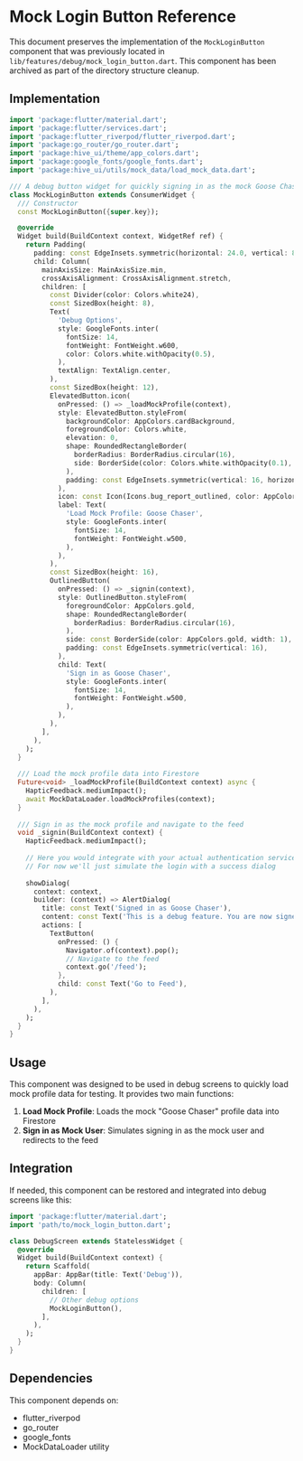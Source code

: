 # Mock Login Button Reference

This document preserves the implementation of the `MockLoginButton` component that was previously located in `lib/features/debug/mock_login_button.dart`. This component has been archived as part of the directory structure cleanup.

## Implementation

```dart
import 'package:flutter/material.dart';
import 'package:flutter/services.dart';
import 'package:flutter_riverpod/flutter_riverpod.dart';
import 'package:go_router/go_router.dart';
import 'package:hive_ui/theme/app_colors.dart';
import 'package:google_fonts/google_fonts.dart';
import 'package:hive_ui/utils/mock_data/load_mock_data.dart';

/// A debug button widget for quickly signing in as the mock Goose Chaser profile
class MockLoginButton extends ConsumerWidget {
  /// Constructor
  const MockLoginButton({super.key});

  @override
  Widget build(BuildContext context, WidgetRef ref) {
    return Padding(
      padding: const EdgeInsets.symmetric(horizontal: 24.0, vertical: 8.0),
      child: Column(
        mainAxisSize: MainAxisSize.min,
        crossAxisAlignment: CrossAxisAlignment.stretch,
        children: [
          const Divider(color: Colors.white24),
          const SizedBox(height: 8),
          Text(
            'Debug Options',
            style: GoogleFonts.inter(
              fontSize: 14,
              fontWeight: FontWeight.w600,
              color: Colors.white.withOpacity(0.5),
            ),
            textAlign: TextAlign.center,
          ),
          const SizedBox(height: 12),
          ElevatedButton.icon(
            onPressed: () => _loadMockProfile(context),
            style: ElevatedButton.styleFrom(
              backgroundColor: AppColors.cardBackground,
              foregroundColor: Colors.white,
              elevation: 0,
              shape: RoundedRectangleBorder(
                borderRadius: BorderRadius.circular(16),
                side: BorderSide(color: Colors.white.withOpacity(0.1), width: 1),
              ),
              padding: const EdgeInsets.symmetric(vertical: 16, horizontal: 24),
            ),
            icon: const Icon(Icons.bug_report_outlined, color: AppColors.gold),
            label: Text(
              'Load Mock Profile: Goose Chaser',
              style: GoogleFonts.inter(
                fontSize: 14,
                fontWeight: FontWeight.w500,
              ),
            ),
          ),
          const SizedBox(height: 16),
          OutlinedButton(
            onPressed: () => _signin(context),
            style: OutlinedButton.styleFrom(
              foregroundColor: AppColors.gold,
              shape: RoundedRectangleBorder(
                borderRadius: BorderRadius.circular(16),
              ),
              side: const BorderSide(color: AppColors.gold, width: 1),
              padding: const EdgeInsets.symmetric(vertical: 16),
            ),
            child: Text(
              'Sign in as Goose Chaser',
              style: GoogleFonts.inter(
                fontSize: 14,
                fontWeight: FontWeight.w500,
              ),
            ),
          ),
        ],
      ),
    );
  }
  
  /// Load the mock profile data into Firestore
  Future<void> _loadMockProfile(BuildContext context) async {
    HapticFeedback.mediumImpact();
    await MockDataLoader.loadMockProfiles(context);
  }
  
  /// Sign in as the mock profile and navigate to the feed
  void _signin(BuildContext context) {
    HapticFeedback.mediumImpact();
    
    // Here you would integrate with your actual authentication service
    // For now we'll just simulate the login with a success dialog
    
    showDialog(
      context: context,
      builder: (context) => AlertDialog(
        title: const Text('Signed in as Goose Chaser'),
        content: const Text('This is a debug feature. You are now signed in as the mock Goose Chaser profile.'),
        actions: [
          TextButton(
            onPressed: () {
              Navigator.of(context).pop();
              // Navigate to the feed
              context.go('/feed');
            },
            child: const Text('Go to Feed'),
          ),
        ],
      ),
    );
  }
}
```

## Usage

This component was designed to be used in debug screens to quickly load mock profile data for testing. It provides two main functions:

1. **Load Mock Profile**: Loads the mock "Goose Chaser" profile data into Firestore
2. **Sign in as Mock User**: Simulates signing in as the mock user and redirects to the feed

## Integration

If needed, this component can be restored and integrated into debug screens like this:

```dart
import 'package:flutter/material.dart';
import 'path/to/mock_login_button.dart';

class DebugScreen extends StatelessWidget {
  @override
  Widget build(BuildContext context) {
    return Scaffold(
      appBar: AppBar(title: Text('Debug')),
      body: Column(
        children: [
          // Other debug options
          MockLoginButton(),
        ],
      ),
    );
  }
}
```

## Dependencies

This component depends on:
- flutter_riverpod
- go_router
- google_fonts
- MockDataLoader utility 